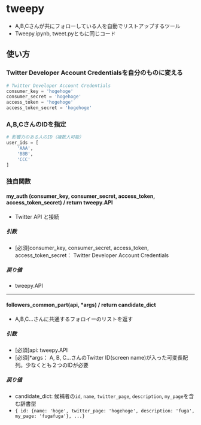 # tweepy
- A,B,Cさんが共にフォローしている人を自動でリストアップするツール
- Tweepy.ipynb, tweet.pyともに同じコード

## 使い方

### Twitter Developer Account Credentialsを自分のものに変える
```python
# Twitter Developer Account Credentials
consumer_key = 'hogehoge'
consumer_secret = 'hogehoge'
access_token = 'hogehoge'
access_token_secret = 'hogehoge'
```

### A,B,CさんのIDを指定
```python
# 影響力のある人のID（複数人可能）
user_ids = [
    'AAA',
    'BBB',
    'CCC'
]
```

### 独自関数

#### my_auth (consumer_key, consumer_secret, access_token, access_token_secret) / return tweepy.API
- Twitter API と接続

##### 引数
- [必須]consumer_key, consumer_secret, access_token, access_token_secret： Twitter Developer Account Credentials

##### 戻り値
- tweepy.API

***

#### followers_common_part(api, *args) / return candidate_dict
- A,B,C...さんに共通するフォロイーのリストを返す
##### 引数
- [必須]api: tweepy.API
- [必須]*args： A, B, C…さんのTwitter ID(screen name)が入った可変長配列。少なくとも２つのIDが必要

##### 戻り値
- candidate_dict: 候補者の`id`, `name`, `twitter_page`, `description`, `my_page`を含む辞書型
- `{ id: {name: 'hoge', twitter_page: 'hogehoge', description: 'fuga', my_page: 'fugafuga'}, ...}`
